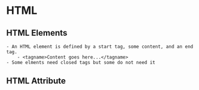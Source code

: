 # HTML

## HTML Elements
    - An HTML element is defined by a start tag, some content, and an end tag.
        - <tagname>Content goes here...</tagname>
    - Some elments need closed tags but some do not need it
    
## HTML Attribute
